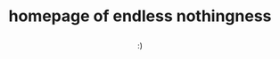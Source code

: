 <h1>
  <p align="center">
   homepage of endless nothingness
  </p>
</h1>
<p align="center">
 :)
</p>
